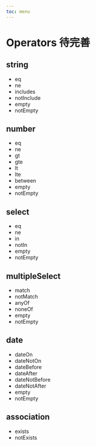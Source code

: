 ```yaml
---
toc: menu
---
```


# Operators <Badge>待完善</Badge>

## string

- eq
- ne
- includes
- notInclude
- empty
- notEmpty

## number

- eq
- ne
- gt
- gte
- lt
- lte
- between
- empty
- notEmpty

## select

- eq
- ne
- in
- notIn
- empty
- notEmpty

## multipleSelect

- match
- notMatch
- anyOf
- noneOf
- empty
- notEmpty

## date

- dateOn
- dateNotOn
- dateBefore
- dateAfter
- dateNotBefore
- dateNotAfter
- empty
- notEmpty

## association

- exists
- notExists
